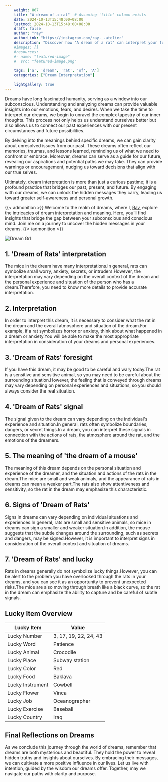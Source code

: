 ```yaml
---
    weight: 867
    title: "A dream of a rat"  # Assuming 'title' column exists
    date: 2024-10-13T15:48:00+08:00
    lastmod: 2024-10-13T15:48:00+08:00
    draft: false
    author: "ray"
    authorLink: "https://instagram.com/ray._.atelier"
    description: "Discover how 'A dream of a rat' can interpret your future and uncover its significant meanings in your life."
    #images: []
    #resources:
    #- name: "featured-image"
    #  src: "featured-image.png"
    
    tags: ['a', 'dream', 'rat', 'of', 'A']
    categories: ["Dream Interpretation"]
    
    lightgallery: true
---
```

    
Dreams have long fascinated humanity, serving as a window into our subconscious. Understanding and analyzing dreams can provide valuable insights into our emotions, fears, and desires. When we take the time to interpret our dreams, we begin to unravel the complex tapestry of our inner thoughts. This process not only helps us understand ourselves better but also allows us to connect our past experiences with our present circumstances and future possibilities.

By delving into the meanings behind specific dreams, we can gain clarity about unresolved issues from our past. These dreams often reflect our memories, traumas, and lessons learned, reminding us of what we need to confront or embrace. Moreover, dreams can serve as a guide for our future, revealing our aspirations and potential paths we may take. They can provide warnings or encouragement, nudging us toward decisions that align with our true selves.

Ultimately, dream interpretation is more than just a curious pastime; it is a profound practice that bridges our past, present, and future. By engaging with our dreams, we can unlock the hidden messages they carry, leading us toward greater self-awareness and personal growth.

{{< admonition >}}
Welcome to the realm of dreams, where I, [Ray](https://instagram.com/ray._.atelier), explore the intricacies of dream interpretation and meaning. Here, you’ll find insights that bridge the gap between your subconscious and conscious mind. Join me on a journey to uncover the hidden messages in your dreams.
{{< /admonition >}}

![Dream Grl](https://cdn.pixabay.com/photo/2017/11/02/03/35/gothic-2910057_1280.jpg "Dream Grl")

## 1. 'Dream of Rats' interpretation
The mice in the dream have many interpretations.In general, rats can symbolize small worry, anxiety, secrets, or intruders.However, the interpretation may vary depending on the overall context of the dream and the personal experience and situation of the person who has a dream.Therefore, you need to know more details to provide accurate interpretation.

## 2. Interpretation
In order to interpret this dream, it is necessary to consider what the rat in the dream and the overall atmosphere and situation of the dream.For example, if a rat symbolizes horror or anxiety, think about what happened in a dream or anxiety.You will be able to make the most appropriate interpretation in consideration of your dreams and personal experiences.

## 3. 'Dream of Rats' foresight
If you have this dream, it may be good to be careful and wary today.The rat is a sensitive and sensitive animal, so you may need to be careful about the surrounding situation.However, the feeling that is conveyed through dreams may vary depending on personal experiences and situations, so you should always consider the real situation.

## 4. 'Dream of Rats' signal
The signal given to the dream can vary depending on the individual's experience and situation.In general, rats often symbolize boundaries, dangers, or secret things.In a dream, you can interpret these signals in connection with the actions of rats, the atmosphere around the rat, and the emotions of the dreamers.

## 5. The meaning of 'the dream of a mouse'
The meaning of this dream depends on the personal situation and experience of the dreamer, and the situation and actions of the rats in the dream.The mice are small and weak animals, and the appearance of rats in dreams can mean a weaker part.The rats also show attentiveness and sensitivity, so the rat in the dream may emphasize this characteristic.

## 6. Signs of 'Dream of Rats'
Signs in dreams can vary depending on individual situations and experiences.In general, rats are small and sensitive animals, so mice in dreams can sign a smaller and weaker situation.In addition, the mouse suggests that the subtle changes around the surrounding, such as secrets and dangers, may be signed.However, it is important to interpret signs in consideration of the overall context and situation of dreams.

## 7. 'Dream of Rats' and lucky
Rats in dreams generally do not symbolize lucky things.However, you can be alert to the problem you have overlooked through the rats in your dreams, and you can see it as an opportunity to prevent unexpected risks.The mice are also moving through breath like a black curve, so the rat in the dream can emphasize the ability to capture and be careful of subtle signals.

## Lucky Item Overview
| Lucky Item          | Value              |
|---------------|--------------------|
| Lucky Number        | 3, 17, 19, 22, 24, 43  |
| Lucky Word          | Patience |
| Lucky Animal        | Crocodile |
| Lucky Place         | Subway station     |
| Lucky Color         | Red     |
| Lucky Food          | Baklava      |
| Lucky Instrument    | Cowbell |
| Lucky Flower        | Vinca    |
| Lucky Job           | Oceanographer       |
| Lucky Exercise      | Baseball  |
| Lucky Country       | Iraq    |


##  Final Reflections on Dreams

As we conclude this journey through the world of dreams, remember that dreams are both mysterious and beautiful. They hold the power to reveal hidden truths and insights about ourselves. By embracing their messages, we can cultivate a more positive influence in our lives. Let us live with intention, guided by the wisdom our dreams offer. Together, may we navigate our paths with clarity and purpose.
